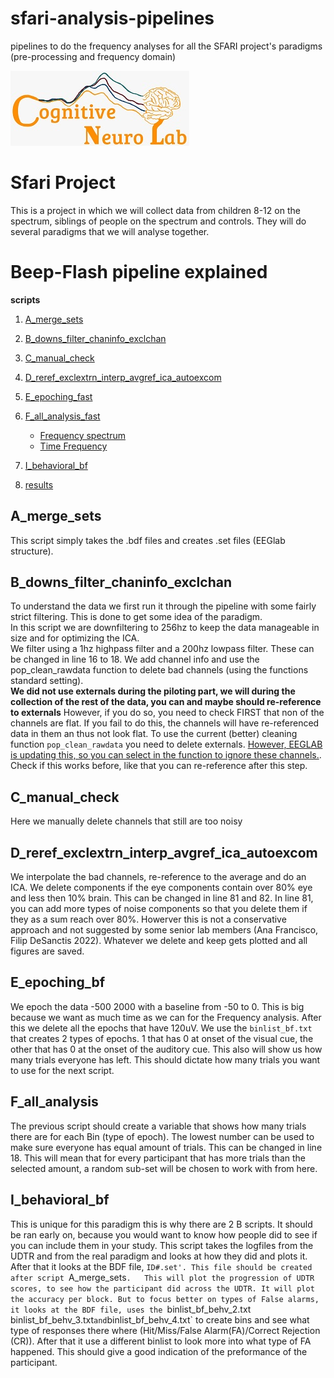 # sfari-analysis-pipelines
pipelines to do the frequency analyses for all the SFARI project's paradigms (pre-processing and frequency domain)

![Logo](https://github.com/CognitiveNeuroLab/sfari-analysis-pipelines/blob/main/images/CNL_logo.jpeg)


# Sfari Project
This is a project in which we will collect data from children 8-12 on the spectrum, siblings of people on the spectrum and controls. They will do several paradigms that we will analyse together. 

# Beep-Flash pipeline explained

**scripts**
  
1. [A_merge_sets](#a_merge_sets)

2. [B_downs_filter_chaninfo_exclchan](#b_downs_filter_chaninfo_exclchan)
3. [C_manual_check](#c_manual_check)
4. [D_reref_exclextrn_interp_avgref_ica_autoexcom](#d_reref_exclextrn_interp_avgref_ica_autoexcom)
5. [E_epoching_fast](#e_epoching_fast)
6. [F_all_analysis_fast](#f_all_analysis_fast)  
    - [Frequency spectrum](#frequency-spectrum)
    - [Time Frequency](#time-frequency) 
7. [I_behavioral_bf](#b_behavioral_bf) 
8. [results](#results)


## A_merge_sets
This script simply takes the .bdf files and creates .set files (EEGlab structure). 
  
## B_downs_filter_chaninfo_exclchan  
  
To understand the data we first run it through the pipeline with some fairly strict filtering. This is done to get some idea of the paradigm.  
In this script we are downfiltering to 256hz to keep the data manageable in size and for optimizing the ICA.  
We filter using a 1hz highpass filter and a 200hz lowpass filter. These can be changed in line 16 to 18. 
We add channel info and use the pop_clean_rawdata function to delete bad channels (using the functions standard setting).  
**We did not use externals during the piloting part, we will during the collection of the rest of the data, you can and maybe should re-reference to externals** However, if you do so, you need to check FIRST that non of the channels are flat. If you fail to do this, the channels will have re-referenced data in them an thus not look flat. To use the current (better) cleaning function `pop_clean_rawdata` you need to delete externals. [However, EEGLAB is updating this, so you can select in the function to ignore these channels.](https://github.com/sccn/clean_rawdata/issues/28). Check if this works before, like that you can re-reference after this step. 

## C_manual_check  
  
Here we manually delete channels that still are too noisy  
  
## D_reref_exclextrn_interp_avgref_ica_autoexcom  
  
We interpolate the bad channels, re-reference to the average and do an ICA.
We delete components if the eye components contain over 80% eye and less then 10% brain. This can be changed in line 81 and 82. In line 81, you can add more types of noise components so that you delete them if they as a sum reach over 80%. Howerver this is not a conservative approach and not suggested by some senior lab members (Ana Francisco, Filip DeSanctis 2022).
Whatever we delete and keep gets plotted and all figures are saved. 
  
## E_epoching_bf

We epoch the data -500 2000 with a baseline from -50 to 0. This is big because we want as much time as we can for the Frequency analysis. After this we delete all the epochs that have 120uV. We use the `binlist_bf.txt` that creates 2 types of epochs. 1 that has 0 at onset of the visual cue, the other that has 0 at the onset of the auditory cue. 
This also will show us how many trials everyone has left. This should dictate how many trials you want to use for the next script.  
  
## F_all_analysis  
  
The previous script should create a variable that shows how many trials there are for each Bin (type of epoch). The lowest number can be used to make sure everyone has equal amount of trials. This can be changed in line 18. This will mean that for every participant that has more trials than the selected amount, a random sub-set will be chosen to work with from here.  

## I_behavioral_bf  
This is unique for this paradigm this is why there are 2 B scripts. 
It should be ran early on, because you would want to know how people did to see if you can include them in your study. 
This script takes the logfiles from the UDTR and from the real paradigm and looks at how they did and plots it. After that it looks at the BDF file, `ID#.set'. This file should be created after script `A_merge_sets`.  
This will plot the progression of UDTR scores, to see how the participant did across the UDTR. It will plot the accuracy per block. But to focus better on types of False alarms, it looks at the BDF file, uses the `binlist_bf_behv_2.txt` `binlist_bf_behv_3.txt` and `binlist_bf_behv_4.txt` to create bins and see what type of responses there where (Hit/Miss/False Alarm(FA)/Correct Rejection (CR)). After that it use a different binlist to look more into what type of FA happened. This should give a good indication of the preformance of the participant.

